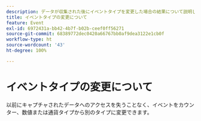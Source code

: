 ```yaml
---
description: データが収集された後にイベントタイプを変更した場合の結果について説明します。
title: イベントタイプの変更について
feature: Event
exl-id: 6972431a-bb42-4b7f-b02b-ceef0ff56271
source-git-commit: 68389772dec0420a66767bb0af9dea3122e1cb0f
workflow-type: ht
source-wordcount: '43'
ht-degree: 100%

---
```


# イベントタイプの変更について

以前にキャプチャされたデータへのアクセスを失うことなく、イベントをカウンター、数値または通貨タイプから別のタイプに変更できます。
